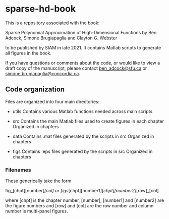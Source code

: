 # sparse-hd-book

This is a repository associated with the book:

Sparse Polynomial Approximation of High-Dimensional Functions
by Ben Adcock, Simone Brugiapaglia and Clayton G. Webster

to be published by SIAM in late 2021. It contains Matlab scripts to generate all figures in the book. 

If you have questions or comments about the code, or would like to view a draft copy of the manuscript, please contact ben_adcock@sfu.ca or simone.brugiapaglia@concordia.ca.

## Code organization

Files are organized into four main directories:

- utils
Contains various Matlab functions needed across main scripts

- src
Contains the main Matlab files used to create figures in each chapter
Organized in chapters

- data
Contains .mat files generated by the scripts in src
Organized in chapters

- figs
Contains .eps files generated by the scripts in src
Organized in chapters

### Filenames
These generically take the form 

fig_[chpt][number]_[col] or figs_[chpt][number1]_[chpt][number2]_[row]_[col] 

where [chpt] is the chapter number, [number], [number1] and [number2] are the figure numbers and [row] and [col] are the row number and column number is multi-panel figures.




